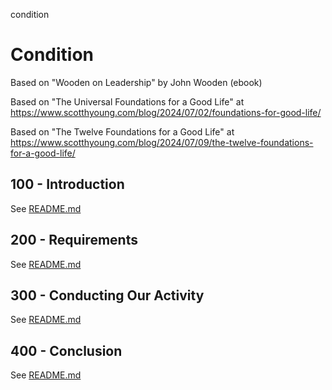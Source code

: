 condition
# Condition

Based on "Wooden on Leadership" by John Wooden (ebook)

Based on "The Universal Foundations for a Good Life" at https://www.scotthyoung.com/blog/2024/07/02/foundations-for-good-life/

Based on "The Twelve Foundations for a Good Life" at https://www.scotthyoung.com/blog/2024/07/09/the-twelve-foundations-for-a-good-life/

## 100 - Introduction

See [README.md](./100/README.md)

## 200 - Requirements

See [README.md](./200/README.md)

## 300 - Conducting Our Activity

See [README.md](./300/README.md)

## 400 - Conclusion

See [README.md](./400/README.md)
